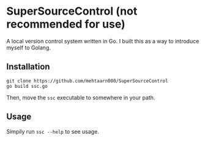 # SuperSourceControl (not recommended for use)
A local version control system written in Go. I built this as a way to introduce myself to Golang.

## Installation
```
git clone https://github.com/mehtaarn000/SuperSourceControl
go build ssc.go
```
Then, move the `ssc` executable to somewhere in your path.

## Usage
Simpily run `ssc --help` to see usage.